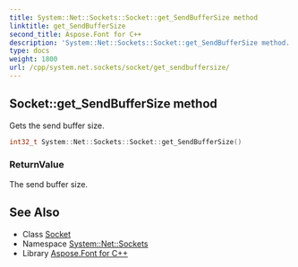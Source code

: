 ```yaml
---
title: System::Net::Sockets::Socket::get_SendBufferSize method
linktitle: get_SendBufferSize
second_title: Aspose.Font for C++
description: 'System::Net::Sockets::Socket::get_SendBufferSize method. Gets the send buffer size in C++.'
type: docs
weight: 1800
url: /cpp/system.net.sockets/socket/get_sendbuffersize/
---
```

## Socket::get_SendBufferSize method


Gets the send buffer size.

```cpp
int32_t System::Net::Sockets::Socket::get_SendBufferSize()
```


### ReturnValue

The send buffer size.

## See Also

* Class [Socket](../)
* Namespace [System::Net::Sockets](../../)
* Library [Aspose.Font for C++](../../../)

